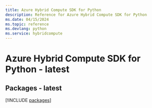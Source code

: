 ```yaml
---
title: Azure Hybrid Compute SDK for Python
description: Reference for Azure Hybrid Compute SDK for Python
ms.date: 04/15/2024
ms.topic: reference
ms.devlang: python
ms.service: hybridcompute
---
```

# Azure Hybrid Compute SDK for Python - latest
## Packages - latest
[!INCLUDE [packages](hybrid-compute-index.md)]